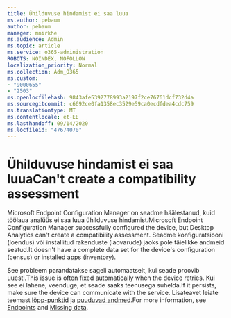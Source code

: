 ```yaml
---
title: Ühilduvuse hindamist ei saa luua
ms.author: pebaum
author: pebaum
manager: mnirkhe
ms.audience: Admin
ms.topic: article
ms.service: o365-administration
ROBOTS: NOINDEX, NOFOLLOW
localization_priority: Normal
ms.collection: Adm_O365
ms.custom:
- "9000655"
- "2503"
ms.openlocfilehash: 9843afe5392778993a2197f2ce76761dcf732d4a
ms.sourcegitcommit: c6692ce0fa1358ec3529e59ca0ecdfdea4cdc759
ms.translationtype: MT
ms.contentlocale: et-EE
ms.lasthandoff: 09/14/2020
ms.locfileid: "47674070"
---
```

# <a name="cant-create-a-compatibility-assessment"></a><span data-ttu-id="d12ec-102">Ühilduvuse hindamist ei saa luua</span><span class="sxs-lookup"><span data-stu-id="d12ec-102">Can't create a compatibility assessment</span></span>

<span data-ttu-id="d12ec-103">Microsoft Endpoint Configuration Manager on seadme häälestanud, kuid töölaua analüüs ei saa luua ühilduvuse hindamist.</span><span class="sxs-lookup"><span data-stu-id="d12ec-103">Microsoft Endpoint Configuration Manager successfully configured the device, but Desktop Analytics can't create a compatibility assessment.</span></span> <span data-ttu-id="d12ec-104">Seadme konfiguratsiooni (loendus) või installitud rakenduste (laovarude) jaoks pole täielikke andmeid seatud.</span><span class="sxs-lookup"><span data-stu-id="d12ec-104">It doesn't have a complete data set for the device's configuration (census) or installed apps (inventory).</span></span>

<span data-ttu-id="d12ec-105">See probleem parandatakse sageli automaatselt, kui seade proovib uuesti.</span><span class="sxs-lookup"><span data-stu-id="d12ec-105">This issue is often fixed automatically when the device retries.</span></span> <span data-ttu-id="d12ec-106">Kui see ei lahene, veenduge, et seade saaks teenusega suhelda.</span><span class="sxs-lookup"><span data-stu-id="d12ec-106">If it persists, make sure the device can communicate with the service.</span></span> <span data-ttu-id="d12ec-107">Lisateavet leiate teemast [lõpp-punktid](https://docs.microsoft.com/configmgr/desktop-analytics/enable-data-sharing#endpoints) ja [puuduvad andmed](https://docs.microsoft.com/configmgr/desktop-analytics/monitor-connection-health#missing-data).</span><span class="sxs-lookup"><span data-stu-id="d12ec-107">For more information, see [Endpoints](https://docs.microsoft.com/configmgr/desktop-analytics/enable-data-sharing#endpoints) and [Missing data](https://docs.microsoft.com/configmgr/desktop-analytics/monitor-connection-health#missing-data).</span></span>
